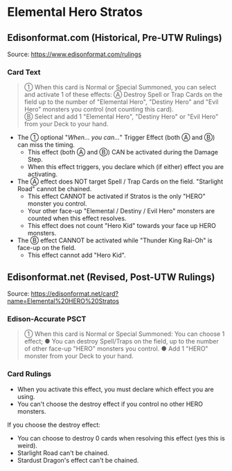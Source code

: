 # Elemental Hero Stratos

## Edisonformat.com (Historical, Pre-UTW Rulings)

Source: https://www.edisonformat.com/rulings

### Card Text

> ① When this card is Normal or Special Summoned, you can select and activate 1 of these effects:
Ⓐ Destroy Spell or Trap Cards on the field up to the number of "Elemental Hero", "Destiny Hero" and "Evil Hero" monsters you control (not counting this card).  
Ⓑ Select and add 1 "Elemental Hero", "Destiny Hero" or "Evil Hero" from your Deck to your hand.

*   The ① optional "_When... you can..._" Trigger Effect (both Ⓐ and Ⓑ) can miss the timing.
    *   This effect (both Ⓐ and Ⓑ) CAN be activated during the Damage Step.
    *   When this effect triggers, you declare which (if either) effect you are activating.
*   The Ⓐ effect does NOT target Spell / Trap Cards on the field. "Starlight Road" cannot be chained.
    *   This effect CANNOT be activated if Stratos is the only "HERO" monster you control.
    *   Your other face-up "Elemental / Destiny / Evil Hero" monsters are counted when this effect resolves.
    *   This effect does not count "Hero Kid" towards your face up HERO monsters.
*   The Ⓑ effect CANNOT be activated while "Thunder King Rai-Oh" is face-up on the field.
    *   This effect cannot add "Hero Kid".

## Edisonformat.net (Revised, Post-UTW Rulings)

Source: https://edisonformat.net/card?name=Elemental%20HERO%20Stratos

### Edison-Accurate PSCT

> ① When this card is Normal or Special Summoned: You can choose 1 effect;
> ● You can destroy Spell/Traps on the field, up to the number of other face-up "HERO" monsters you control.
> ● Add 1 "HERO" monster from your Deck to your hand.

### Card Rulings

*   When you activate this effect, you must declare which effect you are using.
*   You can't choose the destroy effect if you control no other HERO monsters.

If you choose the destroy effect:
*   You can choose to destroy 0 cards when resolving this effect (yes this is weird).
*   Starlight Road can't be chained.
*   Stardust Dragon's effect can't be chained.
            